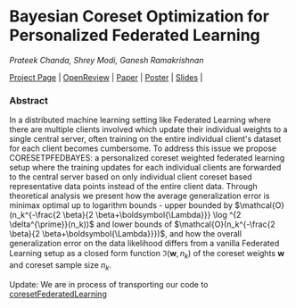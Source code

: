 # Bayesian Coreset Optimization for Personalized Federated Learning
_Prateek Chanda, Shrey Modi, Ganesh Ramakrishnan_

[Project Page](https://coresetfederatedlearning.github.io/) | [OpenReview](https://openreview.net/forum?id=uz7d2N2zul) | [Paper](https://openreview.net/pdf?id=uz7d2N2zul) | [Poster](https://coresetfederatedlearning.github.io/assets/poster.pdf) | [Slides](https://coresetfederatedlearning.github.io/assets/slides.pdf) |

### Abstract
In a distributed machine learning setting like Federated Learning where there are multiple clients involved which update their individual weights to a single central server, often training on the entire individual client's dataset for each client becomes cumbersome. To address this issue we propose CORESETPFEDBAYES: a personalized coreset weighted federated learning setup where the training updates for each individual clients are forwarded to the central server based on only individual client coreset based representative data points instead of the entire client data. Through theoretical analysis we present how the average generalization error is minimax optimal up to logarithm bounds - upper bounded by $\mathcal{O}(n_k^{-\frac{2 \beta}{2 \beta+\boldsymbol{\Lambda}}} \log ^{2 \delta^{\prime}}(n_k))$ and lower bounds of $\mathcal{O}(n_k^{-\frac{2 \beta}{2 \beta+\boldsymbol{\Lambda}}})$, and how the overall generalization error on the data likelihood differs from a vanilla Federated Learning setup as a closed form function ${\boldsymbol{\Im}}(\boldsymbol{w}, n_k)$ of the coreset weights $\boldsymbol{w}$ and coreset sample size $n_k$. 

Update: We are in process of transporting our code to [coresetFederatedLearning](https://github.com/coresetFederatedLearning/coresetFederatedLearning.github.io/)


